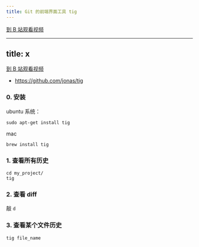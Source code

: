 ```yaml
---
title: Git 的前端界面工具 tig
---
```


[到 B 站观看视频](https://www.bilibili.com/video/av96725289)

---
title: x
---

[到 B 站观看视频]()
- <https://github.com/jonas/tig>

### 0. 安装

ubuntu 系统：

```
sudo apt-get install tig
```

mac

```
brew install tig
```


### 1. 查看所有历史

~~~
cd my_project/
tig
~~~

### 2. 查看 diff

敲 `d`

### 3. 查看某个文件历史

~~~
tig file_name
~~~
